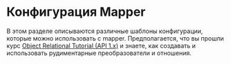 # Конфигурация Mapper

В этом разделе описываются различные шаблоны конфигурации, которые можно использовать с mapper. Предполагается, что вы прошли курс [Object Relational Tutorial (API 1.x)](../uchebnoe-posobie-po-relyacionnym-obektam-1.x-api/) и знаете, как создавать и использовать рудиментарные преобразователи и отношения.
